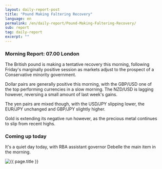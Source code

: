 ```yaml
---
layout: daily-report-post
title: "Pound Making Faltering Recovery"
language: en
permalink: /en/daily-report/Pound-Making-Faltering-Recovery/
sub: report
tag: daily-report
excerpt: ""
---
```

### Morning Report: 07.00 London

The British pound is making a tentative recovery this morning, following Friday's marginally positive session as markets adjust to the prospect of a Conservative minority government. 

Dollar pairs are generally positive this morning, with the GBP/USD one of the top performing currencies in a slow morning. The NZD/USD is lagging however, reversing a small amount of last week's gains. 

The yen pairs are mixed though, with the USD/JPY slipping lower, the EUR/JPY unchanged and GBP/JPY slightly higher. 

Gold is extending its negative run however, as the precious metal continues to slip from recent highs.

### Coming up today

It's a quiet day today, with RBA assistant governor Debelle the main item in the morning.
 

<p><img src="{{ "/assets/images/daily-report/2017-06-12_07-17-12.jpg" | relative_url }}" alt="{{ page.title }}" title="{{ page.title }}"></p>